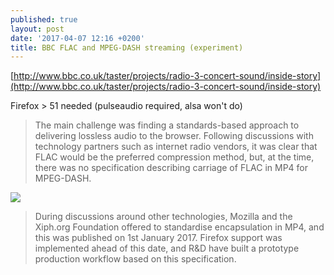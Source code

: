 ```yaml
---
published: true
layout: post
date: '2017-04-07 12:16 +0200'
title: BBC FLAC and MPEG-DASH streaming (experiment)
---
```

[http://www.bbc.co.uk/taster/projects/radio-3-concert-sound/inside-story](http://www.bbc.co.uk/taster/projects/radio-3-concert-sound/inside-story)

Firefox > 51 needed (pulseaudio required, alsa won't do)

> The main challenge was finding a standards-based approach to delivering lossless audio to the browser. Following discussions with technology partners such as internet radio vendors, it was clear that FLAC would be the preferred compression method, but, at the time, there was no specification describing carriage of FLAC in MP4 for MPEG-DASH.

![](https://wiki.xiph.org/images/thumb/9/99/Xiph-Logo-Square.svg/400px-Xiph-Logo-Square.svg.png)

> During discussions around other technologies, Mozilla and the Xiph.org Foundation offered to standardise encapsulation in MP4, and this was published on 1st January 2017. Firefox support was implemented ahead of this date, and R&D have built a prototype production workflow based on this specification.
